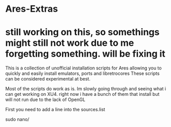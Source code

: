 # Ares-Extras

# still working on this, so somethings might still not work due to me forgetting something. will be fixing it

This is a collection of unofficial installation scripts for Ares allowing you to quickly and easily install emulators, ports and libretrocores 
These scripts can be considered experimental at best.

Most of the scripts do work as is.
Im slowly going through and seeing what i can get working on XU4. 
right now i have a bunch of them that install but will not run due to the lack of OpenGL

First you need to add a line into the sources.list

sudo nano/
